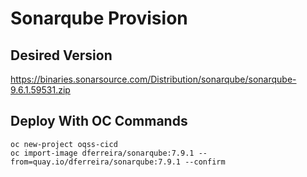 # Sonarqube Provision

## Desired Version
https://binaries.sonarsource.com/Distribution/sonarqube/sonarqube-9.6.1.59531.zip

## Deploy With OC Commands

	oc new-project oqss-cicd
	oc import-image dferreira/sonarqube:7.9.1 --from=quay.io/dferreira/sonarqube:7.9.1 --confirm
		

